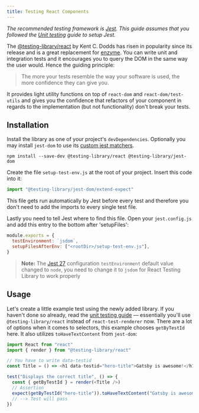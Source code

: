```yaml
---
title: Testing React Components
---
```


_The recommended testing framework is [Jest](https://jestjs.io/). This guide assumes that you followed the [Unit testing](/docs/how-to/testing/unit-testing) guide to setup Jest._

The [@testing-library/react](https://github.com/testing-library/react-testing-library) by Kent C. Dodds has risen in popularity since its release and is a great replacement for [enzyme](https://github.com/airbnb/enzyme). You can write unit and integration tests and it encourages you to query the DOM in the same way the user would. Hence the guiding principle:

> The more your tests resemble the way your software is used, the more confidence they can give you.

It provides light utility functions on top of `react-dom` and `react-dom/test-utils` and gives you the confidence that refactors of your component in regards to the implementation (but not functionality) don't break your tests.

## Installation

Install the library as one of your project's `devDependencies`. Optionally you may install `jest-dom` to use its [custom jest matchers](https://github.com/testing-library/jest-dom#custom-matchers).

```shell
npm install --save-dev @testing-library/react @testing-library/jest-dom
```

Create the file `setup-test-env.js` at the root of your project. Insert this code into it:

```js:title=setup-test-env.js
import "@testing-library/jest-dom/extend-expect"
```

This file gets run automatically by Jest before every test and therefore you don't need to add the imports to every single test file.

Lastly you need to tell Jest where to find this file. Open your `jest.config.js` and add this entry to the bottom after 'setupFiles':

```js:title=jest.config.js
module.exports = {
  testEnvironment: `jsdom`,
  setupFilesAfterEnv: ["<rootDir>/setup-test-env.js"],
}
```

> **Note:** The [Jest 27](https://jestjs.io/blog/2021/05/25/jest-27#flipping-defaults) configuration `testEnvironment` default value changed to `node`,
> you need to change it to `jsdom` for React Testing Library to work properly

## Usage

Let's create a little example test using the newly added library. If you haven't done so already, read the [unit testing guide](/docs/how-to/testing/unit-testing) — essentially you'll use `@testing-library/react` instead of `react-test-renderer` now. There are a lot of options when it comes to selectors, this example chooses `getByTestId` here. It also utilizes `toHaveTextContent` from `jest-dom`:

```js
import React from "react"
import { render } from "@testing-library/react"

// You have to write data-testid
const Title = () => <h1 data-testid="hero-title">Gatsby is awesome!</h1>

test("Displays the correct title", () => {
  const { getByTestId } = render(<Title />)
  // Assertion
  expect(getByTestId("hero-title")).toHaveTextContent("Gatsby is awesome!")
  // --> Test will pass
})
```
